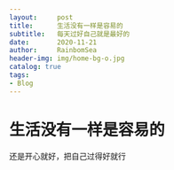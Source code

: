 ```yaml
---
layout:     post
title:      生活没有一样是容易的
subtitle:   每天过好自己就是最好的
date:       2020-11-21
author:     RainbomSea
header-img: img/home-bg-o.jpg
catalog: true
tags:
- Blog
---
```


# 生活没有一样是容易的
还是开心就好，把自己过得好就行
